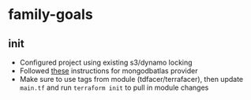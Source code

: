# family-goals

## init

* Configured project using existing s3/dynamo locking
* Followed [these](https://registry.terraform.io/providers/mongodb/mongodbatlas/latest/docs) instructions for mongodbatlas provider
* Make sure to use tags from module (tdfacer/terrafacer), then update `main.tf` and run `terraform init` to pull in module changes
